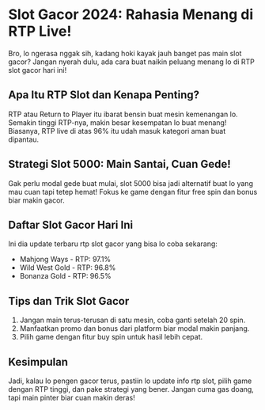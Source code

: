 <div class="container">
        <h1>Slot Gacor 2024: Rahasia Menang di RTP Live!</h1>
        <p>Bro, lo ngerasa nggak sih, kadang hoki kayak jauh banget pas main <span class="highlight">slot gacor</span>? Jangan nyerah dulu, ada cara buat naikin peluang menang lo di <span class="highlight">RTP slot gacor hari ini</span>!</p>
        <h2>Apa Itu RTP Slot dan Kenapa Penting?</h2>
        <p>RTP atau <span class="highlight">Return to Player</span> itu ibarat bensin buat mesin kemenangan lo. Semakin tinggi RTP-nya, makin besar kesempatan lo buat menang! Biasanya, <span class="highlight">RTP live</span> di atas 96% itu udah masuk kategori aman buat dipantau.</p>
        <h2>Strategi Slot 5000: Main Santai, Cuan Gede!</h2>
        <p>Gak perlu modal gede buat mulai, <span class="highlight">slot 5000</span> bisa jadi alternatif buat lo yang mau cuan tapi tetep hemat! Fokus ke game dengan fitur free spin dan bonus biar makin gacor.</p>
        <h2>Daftar Slot Gacor Hari Ini</h2>
        <p>Ini dia update terbaru <span class="highlight">rtp slot gacor</span> yang bisa lo coba sekarang:</p>
        <ul>
            <li>Mahjong Ways - RTP: 97.1%</li>
            <li>Wild West Gold - RTP: 96.8%</li>
            <li>Bonanza Gold - RTP: 96.5%</li>
        </ul>
        <h2>Tips dan Trik Slot Gacor</h2>
        <ol>
            <li>Jangan main terus-terusan di satu mesin, coba ganti setelah 20 spin.</li>
            <li>Manfaatkan promo dan bonus dari platform biar modal makin panjang.</li>
            <li>Pilih game dengan fitur buy spin untuk hasil lebih cepat.</li>
        </ol>
        <h2>Kesimpulan</h2>
        <p>Jadi, kalau lo pengen gacor terus, pastiin lo update info <span class="highlight">rtp slot</span>, pilih game dengan RTP tinggi, dan pake strategi yang bener. Jangan cuma gas doang, tapi main pinter biar cuan makin deras!</p>
    </div>
</body>
</html>

